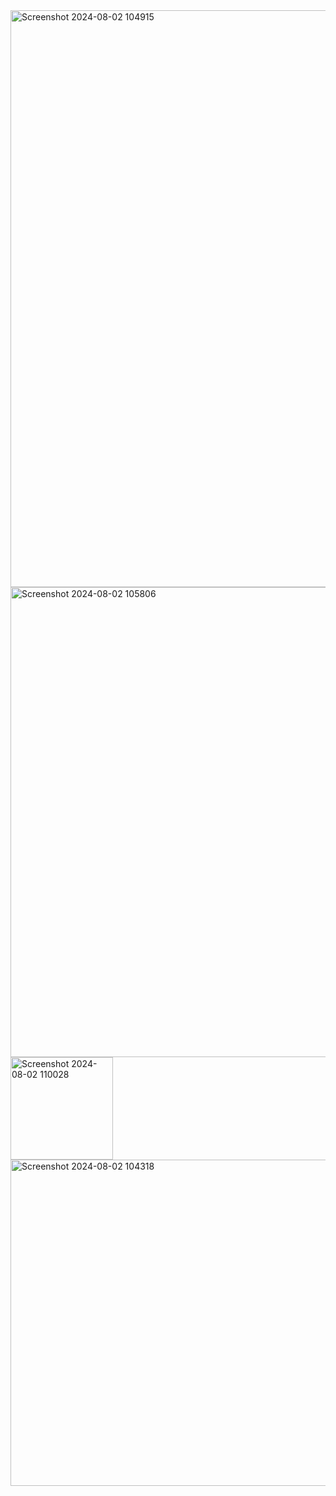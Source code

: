<!-- assignment-1 -->
<img width="923" alt="Screenshot 2024-08-02 104915" src="https://github.com/user-attachments/assets/0993fc81-1ac3-4a38-a527-2b30353c6875">

<!-- assignment-3 -->
<img width="752" alt="Screenshot 2024-08-02 105806" src="https://github.com/user-attachments/assets/82e52842-8bb3-4cd7-9cd8-562989bb13b2">
<img width="164" alt="Screenshot 2024-08-02 110028" src="https://github.com/user-attachments/assets/adb70c99-6deb-4554-8556-b756cf663ea0">

<!-- assignment-3 -->
<img width="522" alt="Screenshot 2024-08-02 104318" src="https://github.com/user-attachments/assets/50420fbd-e6c4-420c-9c93-38bdcfb45217">
